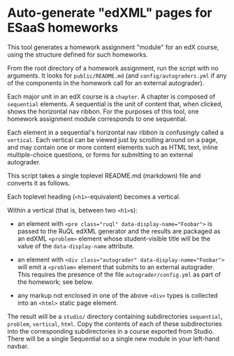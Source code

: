Auto-generate "edXML" pages for ESaaS homeworks
===============================================

This tool generates a homework assignment "module" for an edX course,
using the structure defined for such homeworks.

From the root directory of a homework assignment, run the script with no arguments.
It looks for `public/README.md` (and `config/autograders.yml` if any of the
components in the homework call for an external autograder).

Each major unit in an edX course is a `chapter`.  A chapter is composed
of `sequential` elements.  A sequential is the unit of content that,
when clicked, shows the horizontal nav ribbon.  For the purposes of this
tool, one homework assignment module corresponds to one sequential.

Each element in a sequential's horizontal nav ribbon is confusingly called a
`vertical`.  Each vertical can be viewed just by scrolling around on a
page, and may contain one or more content elements such as HTML text,
inline multiple-choice questions, or forms for submitting to an external
autograder.

This script takes a single toplevel README.md (markdown) file and
converts it as follows.

Each toplevel heading (`<h1>`-equivalent) becomes a vertical.

Within a vertical (that is, between two `<h1>`s):

* an element with `<pre class="ruql" data-display-name="Foobar">` is passed
to the RuQL edXML generator and the results are packaged as an edXML
`<problem>` element whose student-visible title will be the value of the
`data-display-name` attribute.

* an element with `<div class="autograder" data-display-name="Foobar">` will emit
a `<problem>` element that submits to an external autograder.  This
requires the presence of the file `autograder/config.yml` as part of the
homework; see below.

* any markup not enclosed in one of the above `<div>` types is collected
into an `<html>` static page element.

The result will be a `studio/` directory containing subdirectories
`sequential`, `problem`, `vertical`, `html`.  Copy the contents of each
of these subdirectories into the corresponding subdirectories in a
course exported from Studio.  There will be a single Sequential so a
single new module in your left-hand navbar.

